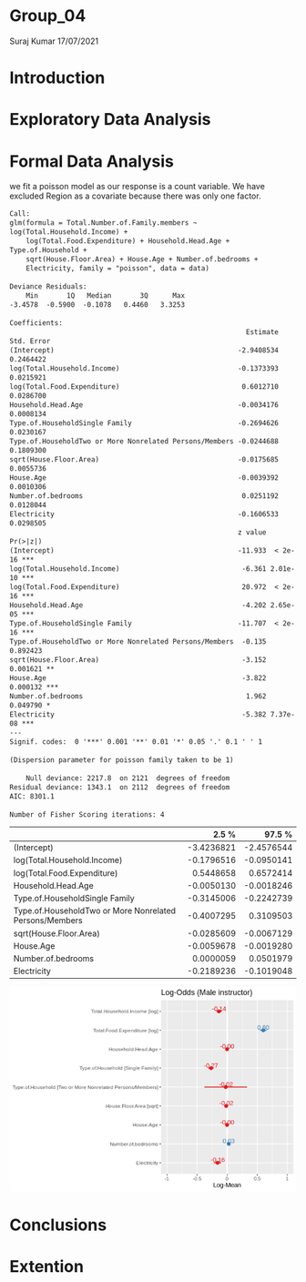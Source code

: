 Group\_04
================
Suraj Kumar
17/07/2021

# Introduction

# Exploratory Data Analysis

# Formal Data Analysis

we fit a poisson model as our response is a count variable. We have
excluded Region as a covariate because there was only one factor.


    Call:
    glm(formula = Total.Number.of.Family.members ~ log(Total.Household.Income) + 
        log(Total.Food.Expenditure) + Household.Head.Age + Type.of.Household + 
        sqrt(House.Floor.Area) + House.Age + Number.of.bedrooms + 
        Electricity, family = "poisson", data = data)

    Deviance Residuals: 
        Min       1Q   Median       3Q      Max  
    -3.4578  -0.5900  -0.1078   0.4460   3.3253  

    Coefficients:
                                                              Estimate Std. Error
    (Intercept)                                             -2.9408534  0.2464422
    log(Total.Household.Income)                             -0.1373393  0.0215921
    log(Total.Food.Expenditure)                              0.6012710  0.0286700
    Household.Head.Age                                      -0.0034176  0.0008134
    Type.of.HouseholdSingle Family                          -0.2694626  0.0230167
    Type.of.HouseholdTwo or More Nonrelated Persons/Members -0.0244688  0.1809300
    sqrt(House.Floor.Area)                                  -0.0175685  0.0055736
    House.Age                                               -0.0039392  0.0010306
    Number.of.bedrooms                                       0.0251192  0.0128044
    Electricity                                             -0.1606533  0.0298505
                                                            z value Pr(>|z|)    
    (Intercept)                                             -11.933  < 2e-16 ***
    log(Total.Household.Income)                              -6.361 2.01e-10 ***
    log(Total.Food.Expenditure)                              20.972  < 2e-16 ***
    Household.Head.Age                                       -4.202 2.65e-05 ***
    Type.of.HouseholdSingle Family                          -11.707  < 2e-16 ***
    Type.of.HouseholdTwo or More Nonrelated Persons/Members  -0.135 0.892423    
    sqrt(House.Floor.Area)                                   -3.152 0.001621 ** 
    House.Age                                                -3.822 0.000132 ***
    Number.of.bedrooms                                        1.962 0.049790 *  
    Electricity                                              -5.382 7.37e-08 ***
    ---
    Signif. codes:  0 '***' 0.001 '**' 0.01 '*' 0.05 '.' 0.1 ' ' 1

    (Dispersion parameter for poisson family taken to be 1)

        Null deviance: 2217.8  on 2121  degrees of freedom
    Residual deviance: 1343.1  on 2112  degrees of freedom
    AIC: 8301.1

    Number of Fisher Scoring iterations: 4

<table>
<thead>
<tr>
<th style="text-align:left;">
</th>
<th style="text-align:right;">
2.5 %
</th>
<th style="text-align:right;">
97.5 %
</th>
</tr>
</thead>
<tbody>
<tr>
<td style="text-align:left;">
(Intercept)
</td>
<td style="text-align:right;">
-3.4236821
</td>
<td style="text-align:right;">
-2.4576544
</td>
</tr>
<tr>
<td style="text-align:left;">
log(Total.Household.Income)
</td>
<td style="text-align:right;">
-0.1796516
</td>
<td style="text-align:right;">
-0.0950141
</td>
</tr>
<tr>
<td style="text-align:left;">
log(Total.Food.Expenditure)
</td>
<td style="text-align:right;">
0.5448658
</td>
<td style="text-align:right;">
0.6572414
</td>
</tr>
<tr>
<td style="text-align:left;">
Household.Head.Age
</td>
<td style="text-align:right;">
-0.0050130
</td>
<td style="text-align:right;">
-0.0018246
</td>
</tr>
<tr>
<td style="text-align:left;">
Type.of.HouseholdSingle Family
</td>
<td style="text-align:right;">
-0.3145006
</td>
<td style="text-align:right;">
-0.2242739
</td>
</tr>
<tr>
<td style="text-align:left;">
Type.of.HouseholdTwo or More Nonrelated Persons/Members
</td>
<td style="text-align:right;">
-0.4007295
</td>
<td style="text-align:right;">
0.3109503
</td>
</tr>
<tr>
<td style="text-align:left;">
sqrt(House.Floor.Area)
</td>
<td style="text-align:right;">
-0.0285609
</td>
<td style="text-align:right;">
-0.0067129
</td>
</tr>
<tr>
<td style="text-align:left;">
House.Age
</td>
<td style="text-align:right;">
-0.0059678
</td>
<td style="text-align:right;">
-0.0019280
</td>
</tr>
<tr>
<td style="text-align:left;">
Number.of.bedrooms
</td>
<td style="text-align:right;">
0.0000059
</td>
<td style="text-align:right;">
0.0501979
</td>
</tr>
<tr>
<td style="text-align:left;">
Electricity
</td>
<td style="text-align:right;">
-0.2189236
</td>
<td style="text-align:right;">
-0.1019048
</td>
</tr>
</tbody>
</table>

![](group_04_files/figure-gfm/model1-1.png)<!-- -->

# Conclusions

# Extention
